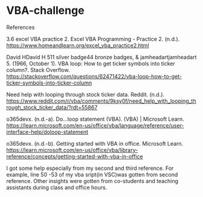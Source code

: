 # VBA-challenge
References

3.6 excel VBA practice 2. Excel VBA Programming - Practice 2. (n.d.). https://www.homeandlearn.org/excel_vba_practice2.html 

David HDavid H                    511 silver badge44 bronze badges, & jamheadartjamheadart                    5. (1966, October 1). VBA loop: How to get ticker symbols into ticker column?. Stack Overflow. https://stackoverflow.com/questions/62471422/vba-loop-how-to-get-ticker-symbols-into-ticker-column 

Need help with looping through stock ticker data. Reddit. (n.d.). https://www.reddit.com/r/vba/comments/9ksy0f/need_help_with_looping_through_stock_ticker_data/?rdt=55867 

o365devx. (n.d.-a). Do...loop statement (VBA). (VBA) | Microsoft Learn. https://learn.microsoft.com/en-us/office/vba/language/reference/user-interface-help/doloop-statement 

o365devx. (n.d.-b). Getting started with VBA in office. Microsoft Learn. https://learn.microsoft.com/en-us/office/vba/library-reference/concepts/getting-started-with-vba-in-office 

I got some help especially from my second and third reference.
For example, line 50 -53 of my vba sript(in VSC)was gotten from second reference.
Other insights were gotten from co-students and teaching assistants during class and office hours. 
